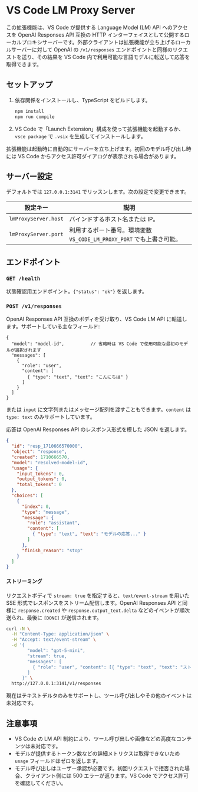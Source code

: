 # VS Code LM Proxy Server

この拡張機能は、VS Code が提供する Language Model (LM) API へのアクセスを OpenAI Responses API 互換の HTTP インターフェイスとして公開するローカルプロキシサーバーです。外部クライアントは拡張機能が立ち上げるローカルサーバーに対して OpenAI の `/v1/responses` エンドポイントと同様のリクエストを送り、その結果を VS Code 内で利用可能な言語モデルに転送して応答を取得できます。

## セットアップ

1. 依存関係をインストールし、TypeScript をビルドします。

   ```bash
   npm install
   npm run compile
   ```

2. VS Code で「Launch Extension」構成を使って拡張機能を起動するか、`vsce package` で `.vsix` を生成してインストールします。

拡張機能は起動時に自動的にサーバーを立ち上げます。初回のモデル呼び出し時には VS Code からアクセス許可ダイアログが表示される場合があります。

## サーバー設定

デフォルトでは `127.0.0.1:3141` でリッスンします。次の設定で変更できます。

| 設定キー | 説明 |
|----------|------|
| `lmProxyServer.host` | バインドするホスト名または IP。 |
| `lmProxyServer.port` | 利用するポート番号。環境変数 `VS_CODE_LM_PROXY_PORT` でも上書き可能。 |

## エンドポイント

### `GET /health`

状態確認用エンドポイント。`{"status": "ok"}` を返します。

### `POST /v1/responses`

OpenAI Responses API 互換のボディを受け取り、VS Code LM API に転送します。サポートしている主なフィールド:

```jsonc
{
  "model": "model-id",          // 省略時は VS Code で使用可能な最初のモデルが選択されます
  "messages": [
    {
      "role": "user",
      "content": [
        { "type": "text", "text": "こんにちは" }
      ]
    }
  ]
}
```

または `input` に文字列またはメッセージ配列を渡すこともできます。`content` は `type: text` のみサポートしています。

応答は OpenAI Responses API のレスポンス形式を模した JSON を返します。

```json
{
  "id": "resp_1710666570000",
  "object": "response",
  "created": 1710666570,
  "model": "resolved-model-id",
  "usage": {
    "input_tokens": 0,
    "output_tokens": 0,
    "total_tokens": 0
  },
  "choices": [
    {
      "index": 0,
      "type": "message",
      "message": {
        "role": "assistant",
        "content": [
          { "type": "text", "text": "モデルの応答..." }
        ]
      },
      "finish_reason": "stop"
    }
  ]
}
```

#### ストリーミング

リクエストボディで `stream: true` を指定すると、`text/event-stream` を用いた SSE 形式でレスポンスをストリーム配信します。OpenAI Responses API と同様に `response.created` や `response.output_text.delta` などのイベントが順次送られ、最後に `[DONE]` が送信されます。

```bash
curl -N \
  -H "Content-Type: application/json" \
  -H "Accept: text/event-stream" \
  -d '{
        "model": "gpt-5-mini",
        "stream": true,
        "messages": [
          { "role": "user", "content": [{ "type": "text", "text": "ストリームで応答して" }] }
        ]
      }' \
  http://127.0.0.1:3141/v1/responses
```

現在はテキストデルタのみをサポートし、ツール呼び出しやその他のイベントは未対応です。

## 注意事項

- VS Code の LM API 制約により、ツール呼び出しや画像などの高度なコンテンツは未対応です。
- モデルが提供するトークン数などの詳細メトリクスは取得できないため `usage` フィールドはゼロを返します。
- モデル呼び出しはユーザー承認が必要です。初回リクエストで拒否された場合、クライアント側には 500 エラーが返ります。VS Code でアクセス許可を確認してください。
